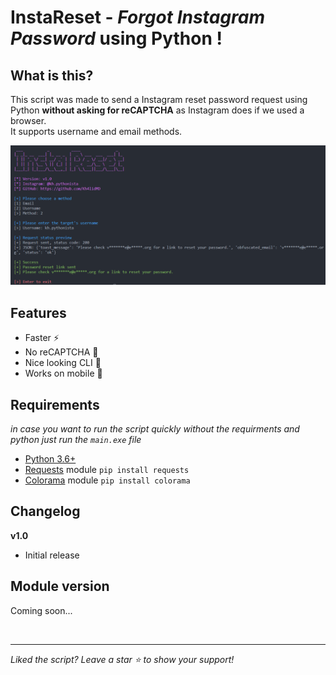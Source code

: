 # InstaReset - _Forgot Instagram Password_ using Python !

## What is this?

This script was made to send a Instagram reset password request using Python **without asking for reCAPTCHA** as Instagram does if we used a browser.
<br>
It supports username and email methods.

<img src="./preview.png">

<br>

## Features
- Faster ⚡
- No reCAPTCHA 🤖
- Nice looking CLI 🎨
- Works on mobile 📱

## Requirements
_in case you want to run the script quickly without the requirments and python just run the `main.exe` file_
- [Python 3.6+](https://www.python.org/downloads/)
- [Requests](https://pypi.org/project/requests/) module `pip install requests`
- [Colorama](https://pypi.org/project/colorama/) module `pip install colorama`

## Changelog

**v1.0**
- Initial release

## Module version
Coming soon...

<br><hr>

_Liked the script? Leave a star ⭐ to show your support!_
